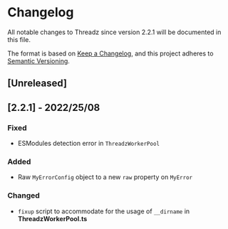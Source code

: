 # Changelog

All notable changes to Threadz since version 2.2.1 will be documented in this file.

The format is based on [Keep a Changelog](https://keepachangelog.com/en/1.0.0/), and this project adheres to [Semantic Versioning](https://semver.org/spec/v2.0.0.html).

## [Unreleased]

## [2.2.1] - 2022/25/08

### Fixed

- ESModules detection error in `ThreadzWorkerPool`

### Added

- Raw `MyErrorConfig` object to a new `raw` property on `MyError`

### Changed

- `fixup` script to accommodate for the usage of `__dirname` in **ThreadzWorkerPool.ts**
